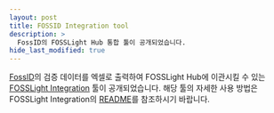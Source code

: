 ```yaml
---
layout: post
title: FOSSID Integration tool
description: >
  FossID의 FOSSLight Hub 통합 툴이 공개되었습니다.
hide_last_modified: true
---
```


[FossID](https://fossid.com/)의 검증 데이터를 엑셀로 출력하여 FOSSLight Hub에 이관시킬 수 있는 [FOSSLight Integration](https://github.com/OSBC-Inc/fosslight_integration) 툴이 공개되었습니다. 해당 툴의 자세한 사용 방법은 FOSSLight Integration의 [README](https://github.com/OSBC-Inc/fosslight_integration/blob/main/README.md)를 참조하시기 바랍니다.
